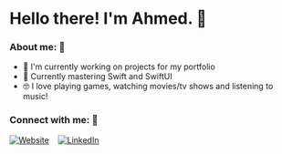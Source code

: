 # Hello there! I'm Ahmed. 👋

### About me: 👀

- 🔭 I'm currently working on projects for my portfolio
- 🌱 Currently mastering Swift and SwiftUI
- 🤓 I love playing games, watching movies/tv shows and listening to music!

### Connect with me: 🤝

[![Website](./img/globe-dark.svg)](https://amissouri.com)
&nbsp;&nbsp;
[![LinkedIn](./img/linkedin-dark.svg)](https://www.linkedin.com/in/ahmed-missouri-420311268)
